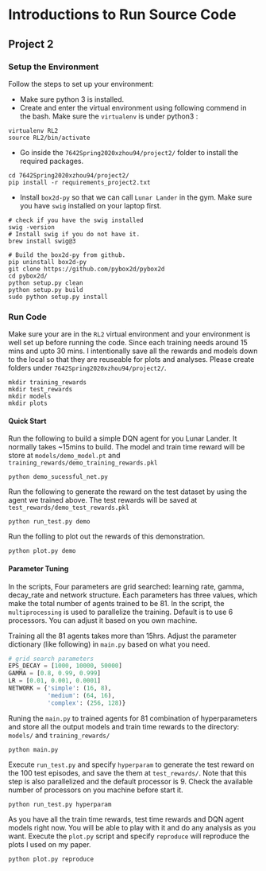 # Introductions to Run Source Code

## Project 2
### Setup the Environment
Follow the steps to set up your environment:
* Make sure python 3 is installed.
* Create and enter the virtual environment using following commend in the bash. 
Make sure the `virtualenv` is under python3 :
```commandline
virtualenv RL2
source RL2/bin/activate
```

* Go inside the `7642Spring2020xzhou94/project2/` folder to install the required packages.
```commandline
cd 7642Spring2020xzhou94/project2/
pip install -r requirements_project2.txt
``` 
* Install `box2d-py` so that we can call `Lunar Lander` in the gym. 
Make sure you have `swig` installed on your laptop first.
```commandline
# check if you have the swig installed 
swig -version 
# Install swig if you do not have it.
brew install swig@3
```
```commandline
# Build the box2d-py from github.
pip uninstall box2d-py
git clone https://github.com/pybox2d/pybox2d
cd pybox2d/
python setup.py clean
python setup.py build
sudo python setup.py install
```


### Run Code
Make sure your are in the `RL2` virtual environment and your environment is well set up
before running the code. Since each training needs around 15 mins and upto 30 mins. 
I intentionally save all the rewards and models down to the local so that they are 
reuseable for plots and analyses. Please create folders under `7642Spring2020xzhou94/project2/`.
```commandline
mkdir training_rewards
mkdir test_rewards
mkdir models
mkdir plots
```

#### Quick Start
Run the following to build a simple DQN agent for you Lunar Lander. 
It normally takes ~15mins to build. The model and train time reward will be store at 
`models/demo_model.pt` and `training_rewards/demo_training_rewards.pkl`

```commandline
python demo_sucessful_net.py
```

Run the following to generate the reward on the test dataset 
by using the agent we trained above. The test rewards will be saved at 
`test_rewards/demo_test_rewards.pkl`
```commandline
python run_test.py demo
``` 

Run the folling to plot out the rewards of this demonstration.
```commandline
python plot.py demo
```

#### Parameter Tuning
In the scripts, Four parameters are grid searched: learning rate, gamma, decay_rate 
and network structure. Each parameters has three values, which make the total number
of agents trained to be 81. In the script, the `multiprocessing` is used to parallelize the training. Default is to
use 6 processors. You can adjust it based on you own machine.

Training all the 81 agents takes more than 15hrs. Adjust the parameter dictionary (like following) 
in `main.py` based on what you need.
```python
# grid search parameters
EPS_DECAY = [1000, 10000, 50000]
GAMMA = [0.8, 0.99, 0.999]
LR = [0.01, 0.001, 0.0001]
NETWORK = {'simple': (16, 8),
           'medium': (64, 16),
           'complex': (256, 128)}
```

Runing the `main.py` to trained agents for 81 combination of hyperparameters and 
store all the output models and train time rewards to the directory:
`models/` and `training_rewards/` 
```commandline
python main.py
```

Execute `run_test.py` and specify `hyperparam` to generate the test reward on the 
100 test episodes, and save the them at `test_rewards/`. Note that this step is also 
parallelized and the default processor is 9. Check the available number of processors 
on you machine before start it.

```commandline
python run_test.py hyperparam
```

As you have all the train time rewards, test time rewards and DQN agent models right now. 
You will be able to play with it and do any analysis as you want. Execute the `plot.py` 
script and specify `reproduce` will reproduce the plots I used on my paper.

```commandline
python plot.py reproduce
```



  

